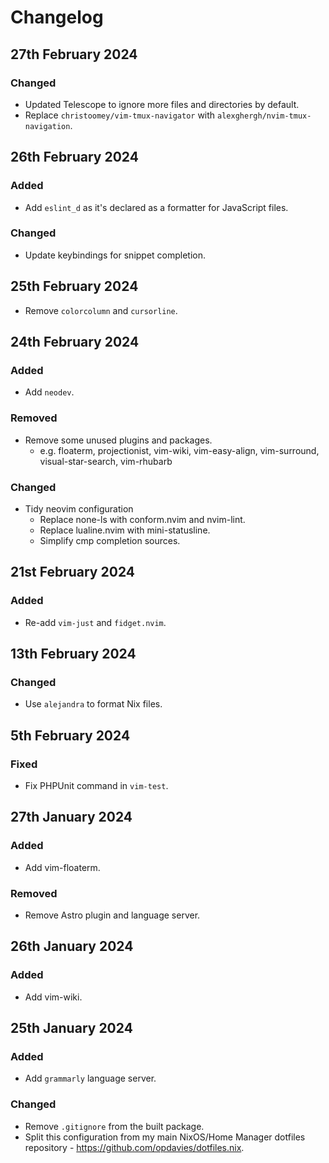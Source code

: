# Changelog

## 27th February 2024

### Changed

* Updated Telescope to ignore more files and directories by default.
* Replace `christoomey/vim-tmux-navigator` with `alexghergh/nvim-tmux-navigation`.

## 26th February 2024

### Added

* Add `eslint_d` as it's declared as a formatter for JavaScript files.

### Changed

* Update keybindings for snippet completion.

## 25th February 2024

* Remove `colorcolumn` and `cursorline`.

## 24th February 2024

### Added

* Add `neodev`.

### Removed

* Remove some unused plugins and packages.
  * e.g. floaterm, projectionist, vim-wiki, vim-easy-align,
    vim-surround, visual-star-search, vim-rhubarb

### Changed

* Tidy neovim configuration
  * Replace none-ls with conform.nvim and nvim-lint.
  * Replace lualine.nvim with mini-statusline.
  * Simplify cmp completion sources.

## 21st February 2024

### Added

* Re-add `vim-just` and `fidget.nvim`.

## 13th February 2024

### Changed

* Use `alejandra` to format Nix files.

## 5th February 2024

### Fixed

* Fix PHPUnit command in `vim-test`.

## 27th January 2024

### Added

* Add vim-floaterm.

### Removed

* Remove Astro plugin and language server.

## 26th January 2024

### Added

* Add vim-wiki.

## 25th January 2024

### Added

* Add `grammarly` language server.

### Changed

* Remove `.gitignore` from the built package.
* Split this configuration from my main NixOS/Home Manager dotfiles repository - <https://github.com/opdavies/dotfiles.nix>.
